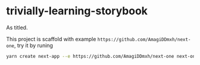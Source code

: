 # trivially-learning-storybook

As titled.

This project is scaffold with example `https://github.com/AmagiDDmxh/next-one`, try it by runing


```bash
yarn create next-app --e https://github.com/AmagiDDmxh/next-one next-one-app
```
